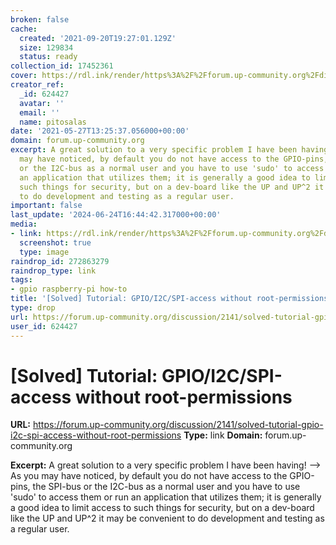 ```yaml
---
broken: false
cache:
  created: '2021-09-20T19:27:01.129Z'
  size: 129834
  status: ready
collection_id: 17452361
cover: https://rdl.ink/render/https%3A%2F%2Fforum.up-community.org%2Fdiscussion%2F2141%2Fsolved-tutorial-gpio-i2c-spi-access-without-root-permissions
creator_ref:
  _id: 624427
  avatar: ''
  email: ''
  name: pitosalas
date: '2021-05-27T13:25:37.056000+00:00'
domain: forum.up-community.org
excerpt: A great solution to a very specific problem I have been having! --> As you
  may have noticed, by default you do not have access to the GPIO-pins, the SPI-bus
  or the I2C-bus as a normal user and you have to use 'sudo' to access them or run
  an application that utilizes them; it is generally a good idea to limit access to
  such things for security, but on a dev-board like the UP and UP^2 it may be convenient
  to do development and testing as a regular user.
important: false
last_update: '2024-06-24T16:44:42.317000+00:00'
media:
- link: https://rdl.ink/render/https%3A%2F%2Fforum.up-community.org%2Fdiscussion%2F2141%2Fsolved-tutorial-gpio-i2c-spi-access-without-root-permissions
  screenshot: true
  type: image
raindrop_id: 272863279
raindrop_type: link
tags:
- gpio raspberry-pi how-to
title: '[Solved] Tutorial: GPIO/I2C/SPI-access without root-permissions'
type: drop
url: https://forum.up-community.org/discussion/2141/solved-tutorial-gpio-i2c-spi-access-without-root-permissions
user_id: 624427
---
```


# [Solved] Tutorial: GPIO/I2C/SPI-access without root-permissions

**URL:** https://forum.up-community.org/discussion/2141/solved-tutorial-gpio-i2c-spi-access-without-root-permissions
**Type:** link
**Domain:** forum.up-community.org

**Excerpt:** A great solution to a very specific problem I have been having! --> As you may have noticed, by default you do not have access to the GPIO-pins, the SPI-bus or the I2C-bus as a normal user and you have to use 'sudo' to access them or run an application that utilizes them; it is generally a good idea to limit access to such things for security, but on a dev-board like the UP and UP^2 it may be convenient to do development and testing as a regular user.
